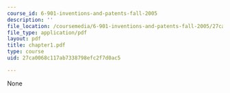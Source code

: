 ```yaml
---
course_id: 6-901-inventions-and-patents-fall-2005
description: ''
file_location: /coursemedia/6-901-inventions-and-patents-fall-2005/27ca0068c117ab7338798efc2f7d0ac5_chapter1.pdf
file_type: application/pdf
layout: pdf
title: chapter1.pdf
type: course
uid: 27ca0068c117ab7338798efc2f7d0ac5

---
```

None